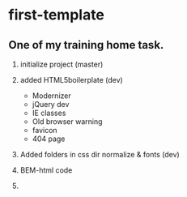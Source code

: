 first-template
==============

One of my training home task.
---

1) initialize project (master)

2) added HTML5boilerplate (dev)

	- Modernizer
	- jQuery dev
	- IE classes
	- Old browser warning
	- favicon
	- 404 page

3) Added folders in css dir normalize & fonts (dev)

4) BEM-html code

5) 